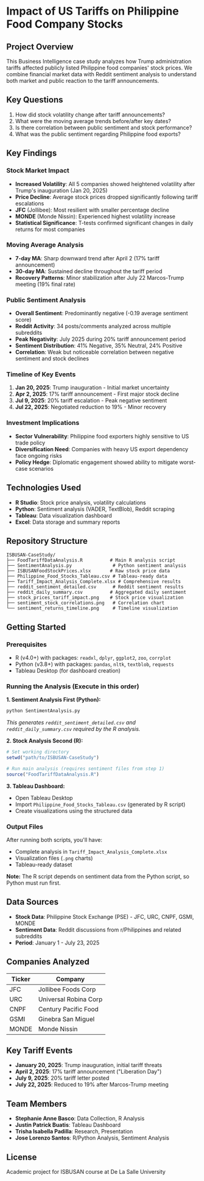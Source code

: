 # Impact of US Tariffs on Philippine Food Company Stocks

## Project Overview
This Business Intelligence case study analyzes how Trump administration tariffs affected publicly listed Philippine food companies' stock prices. We combine financial market data with Reddit sentiment analysis to understand both market and public reaction to the tariff announcements.

## Key Questions
1. How did stock volatility change after tariff announcements?
2. What were the moving average trends before/after key dates?
3. Is there correlation between public sentiment and stock performance?
4. What was the public sentiment regarding Philippine food exports?

## Key Findings

### **Stock Market Impact**
- **Increased Volatility**: All 5 companies showed heightened volatility after Trump's inauguration (Jan 20, 2025)
- **Price Decline**: Average stock prices dropped significantly following tariff escalations
- **JFC** (Jollibee): Most resilient with smaller percentage decline
- **MONDE** (Monde Nissin): Experienced highest volatility increase
- **Statistical Significance**: T-tests confirmed significant changes in daily returns for most companies

### **Moving Average Analysis**
- **7-day MA**: Sharp downward trend after April 2 (17% tariff announcement)
- **30-day MA**: Sustained decline throughout the tariff period
- **Recovery Patterns**: Minor stabilization after July 22 Marcos-Trump meeting (19% final rate)

### **Public Sentiment Analysis**
- **Overall Sentiment**: Predominantly negative (-0.19 average sentiment score)
- **Reddit Activity**: 34 posts/comments analyzed across multiple subreddits
- **Peak Negativity**: July 2025 during 20% tariff announcement period
- **Sentiment Distribution**: 41% Negative, 35% Neutral, 24% Positive
- **Correlation**: Weak but noticeable correlation between negative sentiment and stock declines

### **Timeline of Key Events**
1. **Jan 20, 2025**: Trump inauguration - Initial market uncertainty
2. **Apr 2, 2025**: 17% tariff announcement - First major stock decline
3. **Jul 9, 2025**: 20% tariff escalation - Peak negative sentiment
4. **Jul 22, 2025**: Negotiated reduction to 19% - Minor recovery

### **Investment Implications**
- **Sector Vulnerability**: Philippine food exporters highly sensitive to US trade policy
- **Diversification Need**: Companies with heavy US export dependency face ongoing risks
- **Policy Hedge**: Diplomatic engagement showed ability to mitigate worst-case scenarios

## Technologies Used
- **R Studio**: Stock price analysis, volatility calculations
- **Python**: Sentiment analysis (VADER, TextBlob), Reddit scraping
- **Tableau**: Data visualization dashboard
- **Excel**: Data storage and summary reports

## Repository Structure
```
ISBUSAN-CaseStudy/
├── FoodTariffDataAnalysis.R          # Main R analysis script
├── SentimentAnalysis.py               # Python sentiment analysis
├── ISBUSANFoodStockPrices.xlsx       # Raw stock price data
├── Philippine_Food_Stocks_Tableau.csv # Tableau-ready data
├── Tariff_Impact_Analysis_Complete.xlsx # Comprehensive results
├── reddit_sentiment_detailed.csv      # Reddit sentiment results
├── reddit_daily_summary.csv          # Aggregated daily sentiment
├── stock_prices_tariff_impact.png    # Stock price visualization
├── sentiment_stock_correlations.png   # Correlation chart
└── sentiment_returns_timeline.png     # Timeline visualization
```

## Getting Started

### Prerequisites
- R (v4.0+) with packages: `readxl`, `dplyr`, `ggplot2`, `zoo`, `corrplot`
- Python (v3.8+) with packages: `pandas`, `nltk`, `textblob`, `requests`
- Tableau Desktop (for dashboard creation)

### Running the Analysis (Execute in this order)

**1. Sentiment Analysis First (Python):**
```bash
python SentimentAnalysis.py
```
*This generates `reddit_sentiment_detailed.csv` and `reddit_daily_summary.csv` required by the R analysis.*

**2. Stock Analysis Second (R):**
```r
# Set working directory
setwd("path/to/ISBUSAN-CaseStudy")

# Run main analysis (requires sentiment files from step 1)
source("FoodTariffDataAnalysis.R")
```

**3. Tableau Dashboard:**
- Open Tableau Desktop
- Import `Philippine_Food_Stocks_Tableau.csv` (generated by R script)
- Create visualizations using the structured data

### Output Files
After running both scripts, you'll have:
- Complete analysis in `Tariff_Impact_Analysis_Complete.xlsx`
- Visualization files (`.png` charts)
- Tableau-ready dataset

**Note:** The R script depends on sentiment data from the Python script, so Python must run first.

## Data Sources
- **Stock Data**: Philippine Stock Exchange (PSE) - JFC, URC, CNPF, GSMI, MONDE
- **Sentiment Data**: Reddit discussions from r/Philippines and related subreddits
- **Period**: January 1 - July 23, 2025

## Companies Analyzed
| Ticker | Company |
|--------|---------|
| JFC | Jollibee Foods Corp |
| URC | Universal Robina Corp |
| CNPF | Century Pacific Food |
| GSMI | Ginebra San Miguel |
| MONDE | Monde Nissin |

## Key Tariff Events
- **January 20, 2025**: Trump inauguration, initial tariff threats
- **April 2, 2025**: 17% tariff announcement ("Liberation Day")
- **July 9, 2025**: 20% tariff letter posted
- **July 22, 2025**: Reduced to 19% after Marcos-Trump meeting

## Team Members
- **Stephanie Anne Basco**: Data Collection, R Analysis
- **Justin Patrick Buatis**: Tableau Dashboard
- **Trisha Isabella Padilla**: Research, Presentation
- **Jose Lorenzo Santos**: R/Python Analysis, Sentiment Analysis

## License
Academic project for ISBUSAN course at De La Salle University